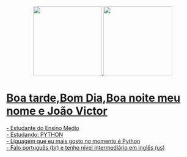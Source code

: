 <div align="center">
  <a href="https://github.com/PreyPrey0"/>
  <img height="180em" src="https://github-readme-stats.vercel.app/api?username=PreyPrey0&show_icons=true&theme=react&include_all_commits=true&count_private=true"/>
  <img height="180em" src="https://github-readme-stats.vercel.app/api/top-langs/?username=PreyPrey0&theme=react"/>
</div>

# Boa tarde,Bom Dia,Boa noite meu nome e João Victor
  <div>
-  Estudante do Ensino Médio<br>
-  Estudando: PYTHON<br>
-  Liguagem que eu mais gosto no momento é Python<br>
-  Falo português (br) e tenho nível intermediário em inglês (us)<br>
</div>
